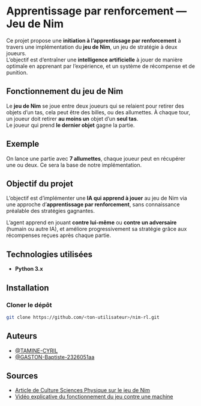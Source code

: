 # Apprentissage par renforcement — Jeu de Nim

Ce projet propose une **initiation à l’apprentissage par renforcement** à travers une implémentation du **jeu de Nim**, un jeu de stratégie à deux joueurs.  
L’objectif est d’entraîner une **intelligence artificielle** à jouer de manière optimale en apprenant par l’expérience, et un système de récompense et de punition.


## Fonctionnement du jeu de Nim

Le **jeu de Nim** se joue entre deux joueurs qui se relaient pour retirer des objets d’un tas, cela peut être des billes, ou des allumettes. 
À chaque tour, un joueur doit retirer **au moins un** objet d’un **seul tas**.  
Le joueur qui prend **le dernier objet** gagne la partie.

## Exemple
On lance une partie avec **7 allumettes**, chaque joueur peut en récupérer une ou deux. Ce sera la base de notre implémentation.


## Objectif du projet

L’objectif est d’implémenter une **IA qui apprend à jouer** au jeu de Nim via une approche d’**apprentissage par renforcement**, sans connaissance préalable des stratégies gagnantes.

L’agent apprend en jouant **contre lui-même** ou **contre un adversaire** (humain ou autre IA), et améliore progressivement sa stratégie grâce aux récompenses reçues après chaque partie.


## Technologies utilisées
- **Python 3.x**  


## Installation 

### Cloner le dépôt
```bash
git clone https://github.com/<ton-utilisateur>/nim-rl.git
```

## Auteurs

- [@TAMINE-CYRIL](https://github.com/TAMINE-CYRIL)
- [@GASTON-Baptiste-2326051aa](https://github.com/GASTON-Baptiste-2326051aa)

## Sources

 - [Article de Culture Sciences Physique sur le jeu de Nim](https://culturesciencesphysique.ens-lyon.fr/ressource/IA-Nim-1.xml)
 - [Vidéo explicative du fonctionnement du jeu contre une machine](https://www.youtube.com/watch?v=6Z72UuMYBQs)




